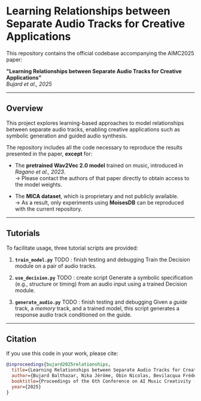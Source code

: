 # Learning Relationships between Separate Audio Tracks for Creative Applications

This repository contains the official codebase accompanying the AIMC2025 paper:

**"Learning Relationships between Separate Audio Tracks for Creative Applications"**  
*Bujard et al., 2025*

---

## Overview

This project explores learning-based approaches to model relationships between separate audio tracks, enabling creative applications such as symbolic generation and guided audio synthesis.

The repository includes all the code necessary to reproduce the results presented in the paper, **except** for:

- The **pretrained Wav2Vec 2.0 model** trained on music, introduced in *Ragano et al., 2023*.  
  → Please contact the authors of that paper directly to obtain access to the model weights.

- The **MICA dataset**, which is proprietary and not publicly available.  
  → As a result, only experiments using **MoisesDB** can be reproduced with the current repository.

---

## Tutorials

To facilitate usage, three tutorial scripts are provided:

1. **`train_model.py`**  TODO : finish testing and debugging
   Train the Decision module on a pair of audio tracks.

2. **`use_decision.py`**  TODO : create script
   Generate a symbolic specification (e.g., structure or timing) from an audio input using a trained Decision module.

3. **`generate_audio.py`**  TODO : finish testing and debugging
   Given a *guide* track, a *memory* track, and a trained model, this script generates a response audio track conditioned on the guide.

---

## Citation

If you use this code in your work, please cite:

```bibtex
@inproceedings{bujard2025relationships,
  title={Learning Relationships between Separate Audio Tracks for Creative Applications},
  author={Bujard Balthazar, Nika Jérôme, Obin Nicolas, Bevilacqua Frédéric},
  booktitle={Proceedings of the 6th Conference on AI Music Creativity (AIMC 2025)},
  year={2025}
}
